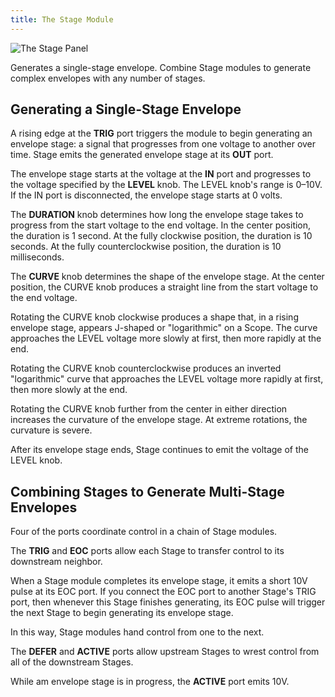 ```yaml
---
title: The Stage Module
---
```

<img class="panel" src="{{ '/svg/stage.svg' | relative_url }}" alt="The Stage Panel" />

Generates a single-stage envelope.
Combine Stage modules
to generate complex envelopes
with any number of stages.

## Generating a Single-Stage Envelope

A rising edge at the **TRIG** port
triggers the module to begin generating an envelope stage:
a signal that progresses from one voltage to another over time.
Stage emits the generated envelope stage at its **OUT** port.

The envelope stage starts at the voltage at the **IN** port
and progresses to the voltage specified by the **LEVEL** knob.
The LEVEL knob's range is 0–10V.
If the IN port is disconnected,
the envelope stage starts at 0 volts.

The **DURATION** knob determines how long the envelope stage takes
to progress from the start voltage to the end voltage.
In the center position,
the duration is 1 second.
At the fully clockwise position,
the duration is 10 seconds.
At the fully counterclockwise position,
the duration is 10 milliseconds.

The **CURVE** knob determines the shape of the envelope stage.
At the center position, the CURVE knob produces a straight line
from the start voltage to the end voltage.

Rotating the CURVE knob clockwise produces a shape that,
in a rising envelope stage,
appears J-shaped or "logarithmic" on a Scope.
The curve approaches the LEVEL voltage more slowly at first,
then more rapidly at the end.

Rotating the CURVE knob counterclockwise produces an inverted "logarithmic"
curve that approaches the LEVEL voltage more rapidly at first,
then more slowly at the end.

Rotating the CURVE knob further from the center in either direction
increases the curvature of the envelope stage.
At extreme rotations,
the curvature is severe.

After its envelope stage ends,
Stage continues to emit the voltage of the LEVEL knob.

## Combining Stages to Generate Multi-Stage Envelopes

Four of the ports
coordinate control in a chain of Stage modules.

The **TRIG** and **EOC** ports
allow each Stage to transfer control
to its downstream neighbor.

When a Stage module completes its envelope stage,
it emits a short 10V pulse at its EOC port.
If you connect the EOC port to another Stage's TRIG port,
then whenever this Stage finishes generating,
its EOC pulse will trigger the next Stage to begin
generating its envelope stage.

In this way, Stage modules hand control from one to the next.

The **DEFER** and **ACTIVE** ports
allow upstream Stages to wrest control
from all of the downstream Stages.

While am envelope stage is in progress,
the **ACTIVE** port emits 10V.
